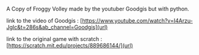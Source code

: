 A Copy of Froggy Volley made by the youtuber Goodgis but with python.

link to the video of Goodgis : [https://www.youtube.com/watch?v=I4Arzu-JgIc&t=286s&ab_channel=Goodgis](url)

link to the original game with scratch : [https://scratch.mit.edu/projects/889686144/](url)
